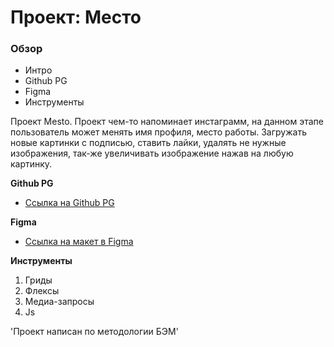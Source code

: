 # Проект: Место

### Обзор

* Интро
* Github PG
* Figma
* Инструменты

Проект Mesto. Проект чем-то напоминает инстаграмм, на данном этапе пользователь может менять имя профиля, место работы. Загружать новые картинки с подписью, ставить лайки, удалять не нужные изображения, так-же увеличивать изображение нажав на любую картинку. 

**Github PG**

* [Ссылка нa Github PG](https://munalexey.github.io/mesto/)

**Figma**

* [Ссылка на макет в Figma](https://www.figma.com/file/2cn9N9jSkmxD84oJik7xL7/JavaScript.-Sprint-4?node-id=0%3A1)

**Инструменты**

1. Гриды
2. Флексы
3. Медиа-запросы
4. Js

'Проект написан по методологии БЭМ'





